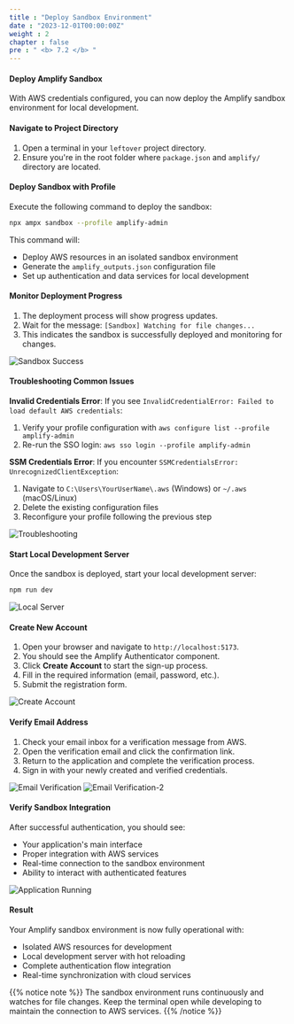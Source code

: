 ```yaml
---
title : "Deploy Sandbox Environment"
date : "2023-12-01T00:00:00Z"
weight : 2
chapter : false
pre : " <b> 7.2 </b> "
---
```


#### Deploy Amplify Sandbox

With AWS credentials configured, you can now deploy the Amplify sandbox environment for local development.

#### Navigate to Project Directory

1. Open a terminal in your `leftover` project directory.
2. Ensure you're in the root folder where `package.json` and `amplify/` directory are located.

#### Deploy Sandbox with Profile

Execute the following command to deploy the sandbox:

```bash
npx ampx sandbox --profile amplify-admin
```

This command will:
- Deploy AWS resources in an isolated sandbox environment
- Generate the `amplify_outputs.json` configuration file
- Set up authentication and data services for local development

#### Monitor Deployment Progress

1. The deployment process will show progress updates.
2. Wait for the message: `[Sandbox] Watching for file changes...`
3. This indicates the sandbox is successfully deployed and monitoring for changes.

![Sandbox Success](/images/7/7-10.png?featherlight=false&width=90pc)

#### Troubleshooting Common Issues

**Invalid Credentials Error**:
If you see `InvalidCredentialError: Failed to load default AWS credentials`:
1. Verify your profile configuration with `aws configure list --profile amplify-admin`
2. Re-run the SSO login: `aws sso login --profile amplify-admin`

**SSM Credentials Error**:
If you encounter `SSMCredentialsError: UnrecognizedClientException`:
1. Navigate to `C:\Users\YourUserName\.aws` (Windows) or `~/.aws` (macOS/Linux)
2. Delete the existing configuration files
3. Reconfigure your profile following the previous step

![Troubleshooting](/images/7/7-11.png?featherlight=false&width=90pc)

#### Start Local Development Server

Once the sandbox is deployed, start your local development server:

```bash
npm run dev
```

![Local Server](/images/7/7-12.png?featherlight=false&width=90pc)

#### Create New Account

1. Open your browser and navigate to `http://localhost:5173`.
2. You should see the Amplify Authenticator component.
3. Click **Create Account** to start the sign-up process.
4. Fill in the required information (email, password, etc.).
5. Submit the registration form.

![Create Account](/images/7/7-13.png?featherlight=false&width=90pc)

#### Verify Email Address

1. Check your email inbox for a verification message from AWS.
2. Open the verification email and click the confirmation link.
3. Return to the application and complete the verification process.
4. Sign in with your newly created and verified credentials.

![Email Verification](/images/7/7-14.png?featherlight=false&width=90pc)
![Email Verification-2](/images/7/7-15.png?featherlight=false&width=90pc)

#### Verify Sandbox Integration

After successful authentication, you should see:
- Your application's main interface
- Proper integration with AWS services
- Real-time connection to the sandbox environment
- Ability to interact with authenticated features

![Application Running](/images/7/7-16.png?featherlight=false&width=90pc)

#### Result

Your Amplify sandbox environment is now fully operational with:
- Isolated AWS resources for development
- Local development server with hot reloading
- Complete authentication flow integration
- Real-time synchronization with cloud services

{{% notice note %}}
The sandbox environment runs continuously and watches for file changes. Keep the terminal open while developing to maintain the connection to AWS services.
{{% /notice %}}